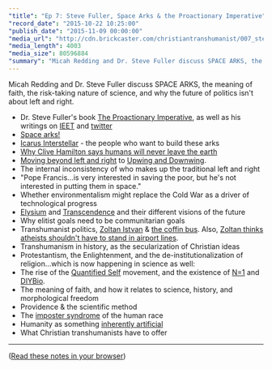 ```yaml
---
"title": "Ep 7: Steve Fuller, Space Arks & the Proactionary Imperative"
"record_date": "2015-10-22 10:25:00"
"publish_date": "2015-11-09 00:00:00"
"media_url": "http://cdn.brickcaster.com/christiantranshumanist/007_steve_fuller.mp3"
"media_length": 4003
"media_size": 80596884
"summary": "Micah Redding and Dr. Steve Fuller discuss SPACE ARKS, the meaning of faith, the risk-taking nature of science, and why the future of politics isn't about left and right."
---
```


Micah Redding and Dr. Steve Fuller discuss SPACE ARKS, the meaning of faith, the risk-taking nature of science, and why the future of politics isn't about left and right.

 - Dr. Steve Fuller's book [The Proactionary Imperative](http://amzn.to/1QdcfEU), as well as his writings on [IEET](http://ieet.org/index.php/IEET/category/C343) and [twitter](https://twitter.com/profstevefuller) 
 - [Space arks!](http://www.abc.net.au/religion/articles/2015/08/26/4300331.htm) 
 - [Icarus Interstellar](http://www.icarusinterstellar.org/) - the people who want to build these arks
 - [Why Clive Hamilton says humans will never leave the earth](http://www.abc.net.au/religion/articles/2015/08/21/4297536.htm)
 - [Moving beyond left and right](http://aeon.co/magazine/society/right-and-left-are-fading-the-future-is-black-and-green/) to [Upwing and Downwing](https://www.youtube.com/watch?v=hKyeXIaMD7A). 
 - The internal inconsistency of who makes up the traditional left and right
 - "Pope Francis...is very interested in saving the poor, but he's not interested in putting them in space."
 - Whether environmentalism might replace the Cold War as a driver of technological progress
 - [Elysium](http://www.imdb.com/title/tt1535108/) and [Transcendence](http://www.imdb.com/title/tt2209764/) and their different visions of the future
 - Why elitist goals need to be communitarian goals
 - Transhumanist politics, [Zoltan Istvan](http://www.amazon.com/The-Transhumanist-Wager-Zoltan-Istvan-ebook/dp/B00AQQSY60) & [the coffin bus](http://www.huffingtonpost.com/zoltan-istvan/why-a-presidential-candidate-is-driving-a-giant-coffin-called-the-immortality-bus-_b_7928826.html). Also, [Zoltan thinks atheists shouldn't have to stand in airport lines](http://www.huffingtonpost.com/zoltan-istvan/is-it-time-for-fast-track_b_7549062.html).
 - Transhumanism in history, as the secularization of Christian ideas
 - Protestantism, the Enlightenment, and the de-institutionalization of religion...which is now happening in science as well: 
 - The rise of the [Quantified Self](http://quantifiedself.com/) movement, and the existence of [N=1](https://en.wikipedia.org/wiki/N_of_1_trial) and [DIYBio](http://diybio.org/).
 - The meaning of faith, and how it relates to science, history, and morphological freedom
 - Providence & the scientific method
 - The [imposter syndrome](https://en.wikipedia.org/wiki/Impostor_syndrome) of the human race
 - Humanity as something [inherently artificial](http://www2.warwick.ac.uk/newsandevents/podcasts/media/more/tedx?podcastItem=steve_fuller.mp4)
 - What Christian transhumanists have to offer

---

([Read these notes in your browser](http://brickcaster.com/christiantranshumanist/7))

